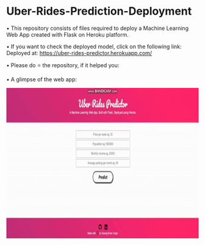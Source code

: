 # Uber-Rides-Prediction-Deployment

• This repository consists of files required to deploy a Machine Learning Web App created with Flask on Heroku platform.

• If you want to check the deployed model, click on the following link: <br>
  Deployed at: https://uber-rides-predictor.herokuapp.com/
  
• Please do ⭐ the repository, if it helped you:

• A glimpse of the web app: <br>

<img src="/demo1.gif" width="898" height="394.27"/>

